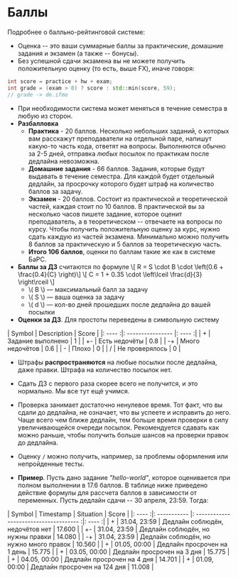 # Баллы

Подробнее о балльно-рейтинговой системе:
* Оценка -- это ваши суммарные баллы за практические, домашние задания и экзамен (а также -- бонусы).
* Без успешной сдачи экзамена вы не можете получить положительную оценку (то есть, выше FX), иначе говоря:
```c++
int score = practice + hw + exam;
int grade = (exam > 0) ? score : std::min(score, 59);
// grade -> de.ifmo
```
* При необходимости система может меняться в течение семестра в любую из сторон.
* __Разбалловка__
	* __Практика__ - 20 баллов. Несколько небольших заданий, о которых вам расскажут преподаватели на отдельной паре, напишут какую-то часть кода, ответят на вопросы. Выполняются обычно за 2-5 дней, отправка *любых* посылок по практикам после дедлайна невозможна.
	* __Домашние задания__ - 66 баллов. Задания, которые будут выдавать в течение семестра. Для каждой будет отдельный дедлайн, за просрочку которого будет штраф на количество баллов за задачу.
	* __Экзамен__ - 20 баллов. Состоит из практической и теоретической частей, каждая стоит по 10 баллов. В практической вы за несколько часов пишете задание, которое оценит преподаватель, а в теоретическом -- отвечаете на вопросы по курсу. Чтобы получить положительную оценку за курс, нужно сдать каждую из частей экзамена. Минимально можно получить 8 баллов за практическую и 5 баллов за теоретическую часть.
	* __Итого 106 баллов__, оценки по баллам такие же как в системе БаРС.
* __Баллы за ДЗ__ считаются по формуле \\[ R = S \cdot B \cdot \left(0.6 + \frac{0.4}{C} \right)\\]
\\[ C = 1 + 0.35 \cdot \left\lceil \frac{d}{3} \right\rceil \\]
	* \\( B \\) — максимальный балл за задачу 
	* \\( S \\) — ваша оценка за задачу
	* \\( d \\) — кол-во дней прошедших после дедлайна до вашей посылки  
* __Оценки за ДЗ__. Для простоты переведены в символьную систему

| Symbol | Description       | Score  |
|: ---- :|: ---------------- |: ---- :|
| +      | Задание выполнено | 1      |
| +-     | Есть недочёты     | 0.8    |
| -+     | Много недочётов   | 0.6    |
| -      | Плохо             | 0      |
| /      | Не проверялось    | 0      |

* Штрафы __распространяются__ на любые посылки после дедлайна, даже правки. Штрафа на количество посылок нет.
* Сдать ДЗ с первого раза скорее всего не получится, и это нормально. Мы все тут ещё учимся.
* Проверка занимает достаточно ненулевое время. Тот факт, что вы сдали до дедлайна, не означает, что вы успеете и исправить до него. Чаще всего чем ближе дедлайн, тем больше время проверки в силу увеличивающейся очереди посылок. Рекомендуется сдавать как можно раньше, чтобы получить больше шансов на проверки правок до дедлайна.
* Оценку `/` можно получить, например, за проблемы оформления или непройденные тесты.

* __Пример__. Пусть дано задание *"hello-world"*, которое оценивается при полном выполнении в 17.6 баллов. В таблице ниже приведено действие формулы для рассчета баллов в зависимости от переменных. Пусть дедлайн сдачи -- 30 апреля, 23:59. Тогда: 

| Symbol | Timestamp    | Situation                               | Score  |
|: ---- :|: ----------- |: ------------------------------------- :|: ---- :|
| +      | 31.04, 23:59 | Дедлайн соблюдён, недочётов нет         | 17.600 |
| +-     | 31.04, 23:59 | Дедлайн соблюдён, но нужны правки       | 14.080 |
| -+     | 31.04, 23:59 | Дедлайн соблюдён, но нужно много правок | 10.560 |
| +      | 01.05, 00:00 | Дедлайн просрочен на 1 день             | 15.775 |
| +      | 03.05, 00:00 | Дедлайн просрочен на 3 дня              | 15.775 |
| +      | 04.05, 00:00 | Дедлайн просрочен на 4 дня              | 14.701 |
| +      | 01.09, 00:00 | Дедлайн просрочен на 124 дня            | 11.008 |
